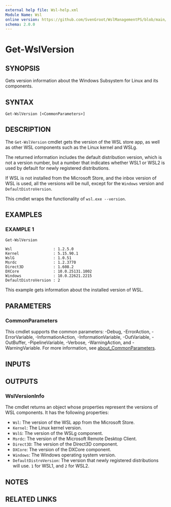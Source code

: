 ```yaml
---
external help file: Wsl-help.xml
Module Name: Wsl
online version: https://github.com/SvenGroot/WslManagementPS/blob/main/docs/Get-WslVersion.md
schema: 2.0.0
---
```


# Get-WslVersion

## SYNOPSIS

Gets version information about the Windows Subsystem for Linux and its components.

## SYNTAX

```
Get-WslVersion [<CommonParameters>]
```

## DESCRIPTION

The `Get-WslVersion` cmdlet gets the version of the WSL store app, as well as other WSL components
such as the Linux kernel and WSLg.

The returned information includes the default distribution version, which is not a version number,
but a number that indicates whether WSL1 or WSL2 is used by default for newly registered
distributions.

If WSL is not installed from the Microsoft Store, and the inbox version of WSL is used, all the
versions will be null, except for the `Windows` version and `DefaultDistroVersion`.

This cmdlet wraps the functionality of `wsl.exe --version`.

## EXAMPLES

### EXAMPLE 1

```powershell
Get-WslVersion
```

```Output
Wsl                  : 1.2.5.0
Kernel               : 5.15.90.1
WslG                 : 1.0.51
Msrdc                : 1.2.3770
Direct3D             : 1.608.2
DXCore               : 10.0.25131.1002
Windows              : 10.0.22621.2215
DefaultDistroVersion : 2
```

This example gets information about the installed version of WSL.

## PARAMETERS

### CommonParameters
This cmdlet supports the common parameters: -Debug, -ErrorAction, -ErrorVariable, -InformationAction, -InformationVariable, -OutVariable, -OutBuffer, -PipelineVariable, -Verbose, -WarningAction, and -WarningVariable. For more information, see [about_CommonParameters](http://go.microsoft.com/fwlink/?LinkID=113216).

## INPUTS

## OUTPUTS

### WslVersionInfo

The cmdlet returns an object whose properties represent the versions of WSL components. It has the
following properties:

- `Wsl`: The version of the WSL app from the Microsoft Store.
- `Kernel`: The Linux kernel version.
- `WslG`: The version of the WSLg component.
- `Msrdc`: The version of the Microsoft Remote Desktop Client.
- `Direct3D`: The version of the Direct3D component.
- `DXCore`: The version of the DXCore component.
- `Windows`: The Windows operating system version.
- `DefaultDistroVersion`: The version that newly registered distributions will use. `1` for WSL1, and `2` for WSL2.

## NOTES

## RELATED LINKS
